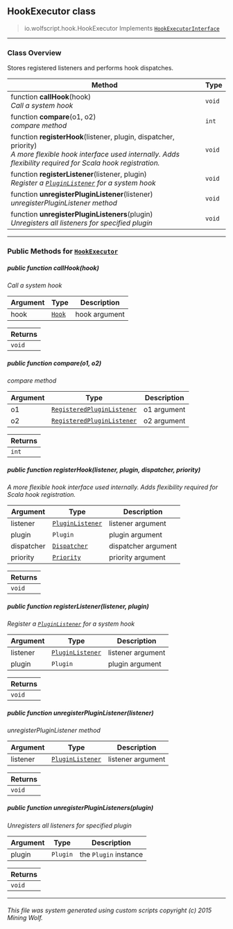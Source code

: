 ## HookExecutor __class__

>io.wolfscript.hook.HookExecutor
>Implements [`HookExecutorInterface`](HookExecutorInterface.md)

---

### Class Overview

Stores registered listeners and performs hook dispatches.

Method | Type   
--- | :--- 
 function __callHook__(hook) <br> _Call a system hook_ | `void`
 function __compare__(o1, o2) <br> _compare method_ | `int`
 function __registerHook__(listener, plugin, dispatcher, priority) <br> _A more flexible hook interface used internally. Adds flexibility required for Scala hook registration._ | `void`
 function __registerListener__(listener, plugin) <br> _Register a [`PluginListener`](../plugin/PluginListener.md) for a system hook_ | `void`
 function __unregisterPluginListener__(listener) <br> _unregisterPluginListener method_ | `void`
 function __unregisterPluginListeners__(plugin) <br> _Unregisters all listeners for specified plugin_ | `void`



---


### Public Methods for [`HookExecutor`](HookExecutor.md)

##### <a id='callhook'></a>public  function __callHook__(hook)

_Call a system hook_

Argument | Type | Description  
--- | --- | --- 
hook | [`Hook`](Hook.md) | hook argument

Returns | 
--- | 
`void` |


##### <a id='compare'></a>public  function __compare__(o1, o2)

_compare method_

Argument | Type | Description  
--- | --- | --- 
o1 | [`RegisteredPluginListener`](../plugin/RegisteredPluginListener.md) | o1 argument
o2 | [`RegisteredPluginListener`](../plugin/RegisteredPluginListener.md) | o2 argument

Returns | 
--- | 
`int` |


##### <a id='registerhook'></a>public  function __registerHook__(listener, plugin, dispatcher, priority)

_A more flexible hook interface used internally. Adds flexibility required for Scala hook registration._

Argument | Type | Description  
--- | --- | --- 
listener | [`PluginListener`](../plugin/PluginListener.md) | listener argument
plugin | `Plugin` | plugin argument
dispatcher | [`Dispatcher`](Dispatcher.md) | dispatcher argument
priority | [`Priority`](../plugin/Priority.md) | priority argument

Returns | 
--- | 
`void` |


##### <a id='registerlistener'></a>public  function __registerListener__(listener, plugin)

_Register a [`PluginListener`](../plugin/PluginListener.md) for a system hook_

Argument | Type | Description  
--- | --- | --- 
listener | [`PluginListener`](../plugin/PluginListener.md) | listener argument
plugin | `Plugin` | plugin argument

Returns | 
--- | 
`void` |


##### <a id='unregisterpluginlistener'></a>public  function __unregisterPluginListener__(listener)

_unregisterPluginListener method_

Argument | Type | Description  
--- | --- | --- 
listener | [`PluginListener`](../plugin/PluginListener.md) | listener argument

Returns | 
--- | 
`void` |


##### <a id='unregisterpluginlisteners'></a>public  function __unregisterPluginListeners__(plugin)

_Unregisters all listeners for specified plugin_

Argument | Type | Description  
--- | --- | --- 
plugin | `Plugin` | the `Plugin` instance

Returns | 
--- | 
`void` |


---


###### This file was system generated using custom scripts copyright (c) 2015 Mining Wolf.
	

